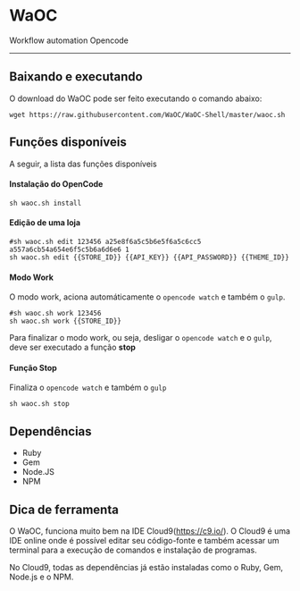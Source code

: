 # WaOC
Workflow automation Opencode

--------

## Baixando e executando

O download do WaOC pode ser feito executando o comando abaixo:
``` shell
wget https://raw.githubusercontent.com/WaOC/WaOC-Shell/master/waoc.sh
```

## Funções disponíveis

A seguir, a lista das funções disponíveis

#### Instalação do OpenCode
``` shell
sh waoc.sh install
```

#### Edição de uma loja
``` shell
#sh waoc.sh edit 123456 a25e8f6a5c5b6e5f6a5c6cc5 a557a6cb54a654e6f5c5b6a6d6e6 1
sh waoc.sh edit {{STORE_ID}} {{API_KEY}} {{API_PASSWORD}} {{THEME_ID}}
```

#### Modo Work
O modo work, aciona automáticamente o `opencode watch` e também o `gulp`.
``` shell
#sh waoc.sh work 123456
sh waoc.sh work {{STORE_ID}}
```
Para finalizar o modo work, ou seja, desligar o `opencode watch` e o `gulp`, deve ser executado a função **stop**

#### Função Stop
Finaliza o `opencode watch` e também o `gulp`
``` shell
sh waoc.sh stop
```

## Dependências

- Ruby
- Gem
- Node.JS
- NPM


## Dica de ferramenta

O WaOC, funciona muito bem na IDE Cloud9(https://c9.io/).
O Cloud9 é uma IDE online onde é possível editar seu código-fonte e também acessar um terminal para a execução de comandos e instalação de programas.

No Cloud9, todas as dependências já estão instaladas como o Ruby, Gem, Node.js e o NPM.
